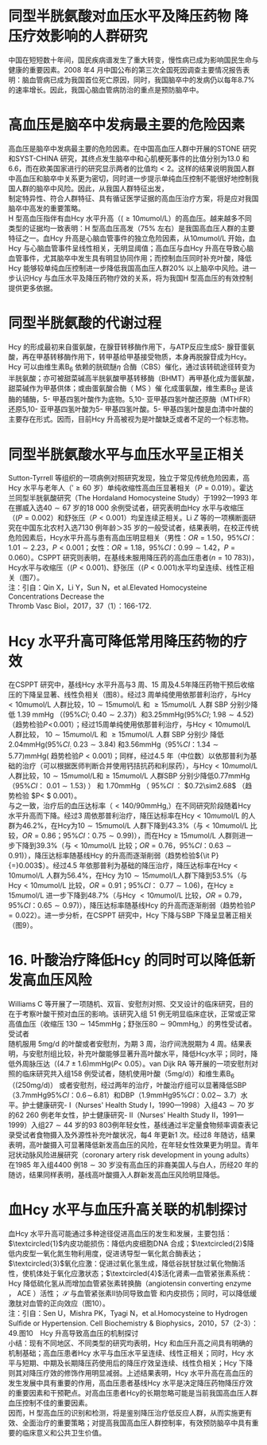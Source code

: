# 同型半胱氨酸对血压水平及降压药物 降压疗效影响的人群研究  
中国在短短数十年间，国民疾病谱发生了重大转变，慢性病已成为影响国民生命与健康的重要因素。2008 年4 月中国公布的第三次全国死因调查主要情况报告表明：脑血管病已成为我国首位死亡原因，同时，我国脑卒中的发病仍以每年$8.7\%$ 的速率增长。因此，我国心脑血管病防治的重点是预防脑卒中。  
#  高血压是脑卒中发病最主要的危险因素  
高血压是脑卒中发病最主要的危险因素。在中国高血压人群中开展的STONE 研究和SYST-CHINA 研究，其终点发生脑卒中和心肌梗死事件的比值分别为13.0 和6.6，而在欧美国家进行的研究显示两者的比值均$<2$。这样的结果说明我国人群中高血压和脑卒中关系更为密切，同时进一步提示单纯血压控制不能很好地控制我国人群的脑卒中风险。因此，从我国人群特征出发，  
制定特异性、符合人群特征、具有循证医学证据的高血压治疗方案，将是应对我国脑卒中高发的重要策略。  
H 型高血压指伴有血Hcy 水平升高（$(\geqslant10mu\mathrm{mol}/\mathrm{L}$）的高血压。越来越多不同类型的证据均一致表明：H 型高血压高发（$75\%$ 左右）是我国高血压人群的主要特征之一。血Hcy 升高是心脑血管事件的独立危险因素，从$10mu\mathrm{mol}/\mathrm{L}$ 开始，血Hcy 与心脑血管事件呈线性相关，无明显阈值；高血压与血Hcy 升高在导致心脑血管事件，尤其脑卒中发生具有明显协同作用；而控制血压同时补充叶酸，降低Hcy 能够较单纯血压控制进一步降低我国高血压人群$20\%$ 以上脑卒中风险。进一步认识Hcy 与血压水平及降压药物疗效的关系，将为我国H 型高血压的有效控制提供更多依据。  
#  同型半胱氨酸的代谢过程  
Hcy 的形成最初来自蛋氨酸，在腺苷转移酶作用下，与ATP反应生成S- 腺苷蛋氨酸，再在甲基转移酶作用下，转甲基给甲基接受物质，本身再脱腺苷成为Hcy。Hcy 可以由维生素$\mathrm{B}_{6}$ 依赖的胱硫醚$\eta$ 合酶（CBS）催化，通过该转硫途径转变为半胱氨酸；亦可被甜菜碱高半胱氨酸甲基转移酶（BHMT）再甲基化成为蛋氨酸，甜菜碱作为甲基供体；或由蛋氨酸合酶（ MS ）催 化成蛋氨酸，维生素$\mathrm{B}_{12}$ 是该酶的辅酶，5- 甲基四氢叶酸作为底物。5,10- 亚甲基四氢叶酸还原酶（MTHFR）还原5,10- 亚甲基四氢叶酸为5- 甲基四氢叶酸。5- 甲基四氢叶酸是血清中叶酸的主要存在形式。因而，目前Hcy 升高被视为是叶酸缺乏或者不足的一个标志物。  
#  同型半胱氨酸水平与血压水平呈正相关  
Sutton-Tyrrell 等组织的一项病例对照研究发现，独立于常见传统危险因素，高Hcy 水平与老年人（$'\geqslant60$ 岁）单纯收缩性高血压显著相关（$\scriptstyle{P=0.019}$）。霍达兰同型半胱氨酸研究（The Hordaland Homocysteine Study）于1992—1993 年在挪威入选$40\sim67$ 岁的18 000 余例受试者，研究表明血Hcy 水平与收缩压（$\scriptstyle(P=0.002$）和舒张压（$\textstyle P<0.001$）均呈连续正相关。Li $Z$ 等的一项横断面研究在中国东北农村入选7130 例年龄＞35 岁的一般受试者，结果表明，在校正传统危险因素后，Hcy水平升高与患有高血压明显相关（男性：$\scriptstyle O R=1.50$，$95\%C I$：$1.01\sim2.23$，$P<0.001$；女性：$O R{=}1.18$，$95\%C I$：$0.99\sim1.42$，$P{=}0.060$）。CSPPT 研究则表明，在基线未服用降压药的高血压患者$(n{=}10\ 783)$)，Hcy水平与收缩压（$\left(P<0.001\right)$、舒张压（$(P<0.001)$水平均呈连续、线性正相关（图7）。  
注：引自：Qin X，Li Y，Sun N，et al.Elevated Homocysteine Concentrations Decrease the  
Thromb Vasc Biol，2017，37（1）：166-172.  
# Hcy 水平升高可降低常用降压药物的疗效  
在CSPPT 研究中，基线Hcy 水平升高与3 周、15 周及4.5年降压药物干预后收缩压的下降呈显著、线性负相关（图8）。经过3 周单纯使用依那普利治疗，与$\mathrm{Hcy}<10mu\mathrm{mol}/\mathrm{L}$ 人群比较，$10\sim15mu\mathrm{mol}/\mathrm{L}$  和 $\geqslant15mu\mathrm{mol}/\mathrm{L}$  人群 SBP  分别少降低 $1.39\;\mathrm{mmHg}$ （$(95\%C I;\ 0.40\sim2.37)$）和$3.25\mathrm{mmHg}\left(95\%C I;\ 1.98\sim4.52\right)$（趋势检验$P\!<\!0.001$）；经过15周单纯使用依那普利治疗，与$\mathrm{Hcy}<10mu\mathrm{mol}/$L  人群比较， $10\sim15mu\mathrm{mol}/\mathrm{L}$  和 $\geqslant15mu\mathrm{mol}/\mathrm{L}$  人群 SBP  分别少 降低$2.04\mathrm{{mm}H g}(95\%C I_{:}\ 0.23\sim3.84)$ 和$3.56\mathrm{mmHg}$（$95\%C I$：$1.34\sim5.77)\mathrm{mmHg}($ 趋势检验$P<0.001)$；同样，经过4.5 年（中位数）以依那普利为基础的治疗（可以根据医师判断合并使用钙拮抗药和利尿药），与$\mathrm{Hcy}<10mu\mathrm{mol}/\mathrm{L}$ 人群比较，$10\sim15mu\mathrm{mol}/\mathrm{L}$和$\geqslant15mu\mathrm{mol}/\mathrm{L}$ 人群SBP 分别少降低$0.77\mathrm{mmHg}$（$95\%C I$：
$0.01\sim1.53\rangle$ ） 和 $1.70\mathrm{mmHg}$ （ $95\%C I$ ： $0.72\sim2.68\$ （趋势检验 $P<
$ 0.001）。  
与之一致，治疗后的血压达标率（$<140/90\mathrm{mmHg},$）在不同研究阶段随着Hcy 水平升高而下降。经过3 周依那普利治疗，降压达标率在$\mathrm{Hcy}<10mu\mathrm{mol}/\mathrm{L}$ 的人群为$46.2\%$，在Hcy为$10\sim15mu\mathrm{mol}/\mathrm{L}$ 人群下降到$43.3\%$（与$<10mu\mathrm{mol}/\mathrm{L}$ 比较，$O R{=}0.86$；$95\%C I$：$0.75\sim0.99)$），而在$\mathrm{Hcy}\geqslant15mu\mathrm{mol}/\mathrm{L}$ 人群则进一步下降到$39.3\%$（与$<10mu\mathrm{mol}/\mathrm{L}$ 比较；$O R{=}0.76$，$95\%C I$：$0.63\sim0.91)$），降压达标率随基线Hcy 的升高而逐渐削弱（趋势检验${\it P}{=}0.003$）。经过4.5 年依那普利为基础的降压治疗，降压达标率在$\mathrm{Hcy}<10mu\mathrm{mol}/\mathrm{L}$ 人群为$56.4\%$，在Hcy 为$10\sim15mu\mathrm{mol}/\mathrm{L}$人群下降到$53.5\%$（与$\mathrm{Hcy}<10mu\mathrm{mol}/\mathrm{L}$ 比较，$O R{=}0.91$；$95\%C I$：
$0.77\sim1.06)$，在$\mathrm{Hcy}\geqslant15mu\mathrm{mol}/\mathrm{L}$ 进一步下降到$48.7\%$（与Hcy
$<10mu\mathrm{mol}/\mathrm{L}$ 比较，$O R{=}0.79$，$95\%C I$：$0.65\sim0.97)$），降压达标率随基线Hcy 的升高而逐渐削弱（趋势检验$P{=}0.022$）。进一步分析，在CSPPT 研究中，Hcy 下降与SBP 下降呈显著正相关（图9）。  
# 16. 叶酸治疗降低Hcy 的同时可以降低新发高血压风险  
Williams C 等开展了一项随机、双盲、安慰剂对照、交叉设计的临床研究，目的在于考察叶酸干预对血压的影响。该研究入组 51  例无明显临床症状，正常或正常高值血压（收缩压 $130\sim145\mathrm{mmHg}$；舒张压$80\sim90\mathrm{mmHg},$）的男性受试者。受试者  
随机服用 5mg/d  的叶酸或者安慰剂，为期 3  周，治疗间洗脱期为 4 周。结果表明，与安慰剂组比较，补充叶酸能够显著升高叶酸水平，降低Hcy水平；同时，降低外周脉压达（$(4.7\pm1.6)\mathrm{mmHg}(P<$ 0.05）。van Dijk RA 等开展的一项安慰剂对照的临床研究共入组158 例受试者，随机使用叶酸（$5\mathrm{m}\mathrm{g}/\mathrm{d})$）和维生素$\mathrm{B_{6}}$（$\left(250\mathrm{mg/d}\right)$） 或者安慰剂，经过两年的治疗，叶酸治疗组可以显著降低SBP 
（$3.7\mathrm{mmHg}$$95\%C I$：$0.6\!\sim\!6.81$）和DBP（1.9mmHg$95\%C I$：$0.02\sim$ 
3.7）水平。护士健康研究- Ⅰ（Nurses' Health Study Ⅰ，1990—1998）入组$43\sim70$ 岁的62 260 例老年女性，护士健康研究- Ⅱ（Nurses' Health Study Ⅱ，1991—1999）入组$27\sim44$ 岁的93 803例年轻女性，基线通过半定量食物频率调查表记录受试者食物摄入及外源性补充叶酸状况，每4 年更新1 次。经过8 年随访，结果表明，高叶酸摄入可显著降低新发高血压的风险，在年轻女性效果更为明显。青年冠状动脉风险进展研究（coronary artery risk development in young adults）在1985 年入组4400 例$18\sim30$ 岁没有高血压的非裔美国人与白人，历经20 年的随访，结果同样表明，基线高叶酸摄入人群新发高血压风险明显降低。  
#  血Hcy 水平与血压升高关联的机制探讨  
血Hcy 水平升高可能通过多种途径促进高血压的发生和发展，主要包括：$\textcircled{1}$内皮功能损伤：降低内皮细胞DNA 合成；$\textcircled{2}$降低内皮型一氧化氮生物利用度，促进诱导型一氧化氮合酶表达；$\textcircled{3}$氧化应激：促进过氧化氢生成，降低谷胱甘肽过氧化物酶活性，使机体处于氧化应激状态；$\textcircled{4}$活化肾素—血管紧张素系统：Hcy 降低硫化氢从而增加血管紧张素转换酶（angiotensin converting enzyme ， ACE ）活性； $\mathcal{S}$ 与血管紧张素Ⅱ协同导致血管 和内皮损伤；同时，可以降低缓激肽对血管的正向效应（图10）。  
注：引自：Sen U，Mishra PK，Tyagi N，et al.Homocysteine to Hydrogen Sulfide or Hypertension. Cell  Biochemistry & Biophysics，2010，57（2-3）：49.图10　Hcy 升高导致高血压的机制探讨  
小结：现有不同地区、不同类型的研究均表明，Hcy 和血压升高之间具有明确的机制基础；高血压患者Hcy 水平与血压水平呈连续、线性正相关；同时，Hcy 水平与短期、中期及长期降压药使用后的降压疗效呈连续、线性负相关；Hcy 下降则其对降压疗效的修饰作用明显减弱。上述结果表明，Hcy 水平升高在高血压的发生发展中具有重要的作用，高血压患者基线Hcy 水平是决定降压药物降压疗效的重要因素和干预靶点。对高血压患者Hcy的长期忽略可能是当前我国高血压人群血压控制不佳的重要因素。  
因而，H 型高血压的识别和检测，将是鉴别降压治疗低反应人群，从而实施更有效、全面治疗的重要策略；对提高我国高血压人群控制率，有效预防脑卒中具有重要的临床意义和公共卫生价值。  
